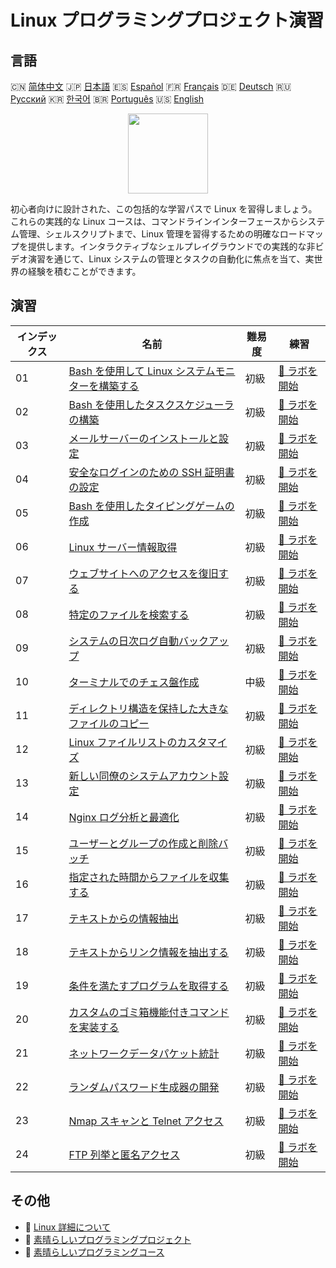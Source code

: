 # Linux プログラミングプロジェクト演習

## 言語

🇨🇳 [简体中文](README_zh.md) 🇯🇵 [日本語](README_ja.md) 🇪🇸 [Español](README_es.md) 🇫🇷 [Français](README_fr.md) 🇩🇪 [Deutsch](README_de.md) 🇷🇺 [Русский](README_ru.md) 🇰🇷 [한국어](README_ko.md) 🇧🇷 [Português](README_pt.md) 🇺🇸 [English](README.md) 

<div align="center">
<img width="128px" src="https://file.labex.io/path/k5LXo5b82pJm.png">
</div>

初心者向けに設計された、この包括的な学習パスで Linux を習得しましょう。これらの実践的な Linux コースは、コマンドラインインターフェースからシステム管理、シェルスクリプトまで、Linux 管理を習得するための明確なロードマップを提供します。インタラクティブなシェルプレイグラウンドでの実践的な非ビデオ演習を通じて、Linux システムの管理とタスクの自動化に焦点を当て、実世界の経験を積むことができます。

## 演習

|   インデックス | 名前                                                                                                                            | 難易度   | 練習                                                                                                |
|----------------|---------------------------------------------------------------------------------------------------------------------------------|----------|-----------------------------------------------------------------------------------------------------|
|             01 | [Bash を使用して Linux システムモニターを構築する](https://labex.io/ja/courses/project-build-a-linux-system-monitor-using-bash) | 初級     | [🚀 ラボを開始](https://labex.io/ja/courses/project-build-a-linux-system-monitor-using-bash)        |
|             02 | [Bash を使用したタスクスケジューラの構築](https://labex.io/ja/courses/project-build-a-task-scheduler-using-bash)                | 初級     | [🚀 ラボを開始](https://labex.io/ja/courses/project-build-a-task-scheduler-using-bash)              |
|             03 | [メールサーバーのインストールと設定](https://labex.io/ja/courses/project-installing-and-configuring-a-mail-server)              | 初級     | [🚀 ラボを開始](https://labex.io/ja/courses/project-installing-and-configuring-a-mail-server)       |
|             04 | [安全なログインのための SSH 証明書の設定](https://labex.io/ja/courses/project-certificate-configuration)                        | 初級     | [🚀 ラボを開始](https://labex.io/ja/courses/project-certificate-configuration)                      |
|             05 | [Bash を使用したタイピングゲームの作成](https://labex.io/ja/courses/project-creating-a-typing-game-using-bash)                  | 初級     | [🚀 ラボを開始](https://labex.io/ja/courses/project-creating-a-typing-game-using-bash)              |
|             06 | [Linux サーバー情報取得](https://labex.io/ja/courses/project-get-system-information)                                            | 初級     | [🚀 ラボを開始](https://labex.io/ja/courses/project-get-system-information)                         |
|             07 | [ウェブサイトへのアクセスを復旧する](https://labex.io/ja/courses/project-restore-access-to-website)                             | 初級     | [🚀 ラボを開始](https://labex.io/ja/courses/project-restore-access-to-website)                      |
|             08 | [特定のファイルを検索する](https://labex.io/ja/courses/project-searching-for-specific-files)                                    | 初級     | [🚀 ラボを開始](https://labex.io/ja/courses/project-searching-for-specific-files)                   |
|             09 | [システムの日次ログ自動バックアップ](https://labex.io/ja/courses/project-log-backup)                                            | 初級     | [🚀 ラボを開始](https://labex.io/ja/courses/project-log-backup)                                     |
|             10 | [ターミナルでのチェス盤作成](https://labex.io/ja/courses/project-chess-board-in-terminal)                                       | 中級     | [🚀 ラボを開始](https://labex.io/ja/courses/project-chess-board-in-terminal)                        |
|             11 | [ディレクトリ構造を保持した大きなファイルのコピー](https://labex.io/ja/courses/project-copy-specified-files)                    | 初級     | [🚀 ラボを開始](https://labex.io/ja/courses/project-copy-specified-files)                           |
|             12 | [Linux ファイルリストのカスタマイズ](https://labex.io/ja/courses/project-directory-size)                                        | 初級     | [🚀 ラボを開始](https://labex.io/ja/courses/project-directory-size)                                 |
|             13 | [新しい同僚のシステムアカウント設定](https://labex.io/ja/courses/project-new-colleague-system-account-setup)                    | 初級     | [🚀 ラボを開始](https://labex.io/ja/courses/project-new-colleague-system-account-setup)             |
|             14 | [Nginx ログ分析と最適化](https://labex.io/ja/courses/project-log-analysis)                                                      | 初級     | [🚀 ラボを開始](https://labex.io/ja/courses/project-log-analysis)                                   |
|             15 | [ユーザーとグループの作成と削除バッチ](https://labex.io/ja/courses/project-bulk-creation-and-deletion-of-users-and-groups)      | 初級     | [🚀 ラボを開始](https://labex.io/ja/courses/project-bulk-creation-and-deletion-of-users-and-groups) |
|             16 | [指定された時間からファイルを収集する](https://labex.io/ja/courses/project-collect-files-from-specified-time)                   | 初級     | [🚀 ラボを開始](https://labex.io/ja/courses/project-collect-files-from-specified-time)              |
|             17 | [テキストからの情報抽出](https://labex.io/ja/courses/project-extracting-information-from-text)                                  | 初級     | [🚀 ラボを開始](https://labex.io/ja/courses/project-extracting-information-from-text)               |
|             18 | [テキストからリンク情報を抽出する](https://labex.io/ja/courses/project-extracting-link-information-from-text)                   | 初級     | [🚀 ラボを開始](https://labex.io/ja/courses/project-extracting-link-information-from-text)          |
|             19 | [条件を満たすプログラムを取得する](https://labex.io/ja/courses/project-get-program-that-satisfies-the-condition)                | 初級     | [🚀 ラボを開始](https://labex.io/ja/courses/project-get-program-that-satisfies-the-condition)       |
|             20 | [カスタムのゴミ箱機能付きコマンドを実装する](https://labex.io/ja/courses/project-avoid-accidental-deletion)                     | 初級     | [🚀 ラボを開始](https://labex.io/ja/courses/project-avoid-accidental-deletion)                      |
|             21 | [ネットワークデータパケット統計](https://labex.io/ja/courses/project-network-data-packet-statistics)                            | 初級     | [🚀 ラボを開始](https://labex.io/ja/courses/project-network-data-packet-statistics)                 |
|             22 | [ランダムパスワード生成器の開発](https://labex.io/ja/courses/project-password-generator)                                        | 初級     | [🚀 ラボを開始](https://labex.io/ja/courses/project-password-generator)                             |
|             23 | [Nmap スキャンと Telnet アクセス](https://labex.io/ja/courses/project-nmap-port-scanning-and-telnet-access)                     | 初級     | [🚀 ラボを開始](https://labex.io/ja/courses/project-nmap-port-scanning-and-telnet-access)           |
|             24 | [FTP 列挙と匿名アクセス](https://labex.io/ja/courses/project-ftp-enumeration-and-anonymous-access)                              | 初級     | [🚀 ラボを開始](https://labex.io/ja/courses/project-ftp-enumeration-and-anonymous-access)           |

## その他

- 🔗 [Linux 詳細について](https://labex.io/ja/skilltrees/linux)
- 🔗 [素晴らしいプログラミングプロジェクト](https://github.com/labex-labs/awesome-programming-projects)
- 🔗 [素晴らしいプログラミングコース](https://github.com/labex-labs/awesome-programming-courses)

